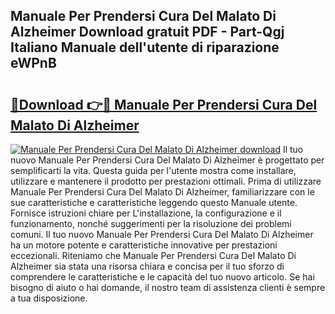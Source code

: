 ## Manuale Per Prendersi Cura Del Malato Di Alzheimer Download gratuit PDF - Part-Qgj Italiano Manuale dell'utente di riparazione eWPnB

# <h2><a href="http://dfeuc3.blite.top/?on=Manuale+Per+Prendersi+Cura+Del+Malato+Di+Alzheimer">🔗Download 👉🔴 Manuale Per Prendersi Cura Del Malato Di Alzheimer</a></h2>

[![Manuale Per Prendersi Cura Del Malato Di Alzheimer download](https://i.imgur.com/lujVjoI.png)](http://dfeuc3.blite.top/?on=Manuale+Per+Prendersi+Cura+Del+Malato+Di+Alzheimer)
Il tuo nuovo Manuale Per Prendersi Cura Del Malato Di Alzheimer è progettato per semplificarti la vita. Questa guida per l'utente mostra come installare, utilizzare e mantenere il prodotto per prestazioni ottimali. Prima di utilizzare Manuale Per Prendersi Cura Del Malato Di Alzheimer, familiarizzare con le sue caratteristiche e caratteristiche leggendo questo Manuale utente. Fornisce istruzioni chiare per L'installazione, la configurazione e il funzionamento, nonché suggerimenti per la risoluzione dei problemi comuni. Il tuo nuovo Manuale Per Prendersi Cura Del Malato Di Alzheimer ha un motore potente e caratteristiche innovative per prestazioni eccezionali. Riteniamo che Manuale Per Prendersi Cura Del Malato Di Alzheimer sia stata una risorsa chiara e concisa per il tuo sforzo di comprendere le caratteristiche e le capacità del tuo nuovo articolo. Se hai bisogno di aiuto o hai domande, il nostro team di assistenza clienti è sempre a tua disposizione.
